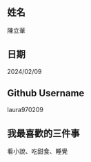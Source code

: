 姓名
----
陳立華

日期
----
2024/02/09

Github Username
---------------
laura970209

我最喜歡的三件事
---------------
看小說、吃甜食、睡覺